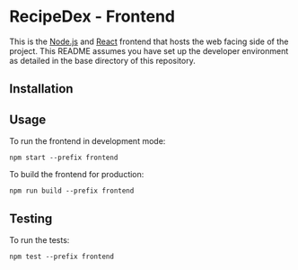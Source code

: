 # RecipeDex - Frontend
This is the [Node.js](https://nodejs.org/en/) and [React](https://reactjs.org/) frontend that hosts the web facing side of the project. This README assumes you have set up the developer environment as detailed in the base directory of this repository.

## Installation


## Usage

To run the frontend in development mode:

```
npm start --prefix frontend
```

To build the frontend for production:

```
npm run build --prefix frontend
```

## Testing

To run the tests:
```
npm test --prefix frontend
```
